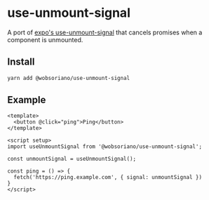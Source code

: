 # use-unmount-signal

A port of [expo's use-unmount-signal](https://github.com/expo/use-unmount-signal) that cancels promises when a component is unmounted.

## Install

```sh
yarn add @wobsoriano/use-unmount-signal
```

## Example

```vue
<template>
  <button @click="ping">Ping</button>
</template>

<script setup>
import useUnmountSignal from '@wobsoriano/use-unmount-signal';

const unmountSignal = useUnmountSignal();

const ping = () => {
  fetch('https://ping.example.com', { signal: unmountSignal })
}
</script>
```
